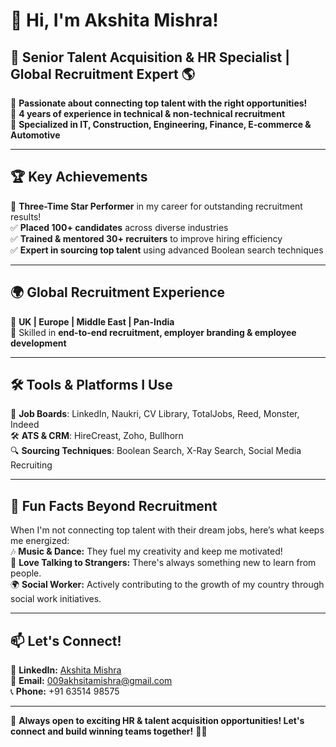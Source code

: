 # 👋 Hi, I'm Akshita Mishra!  

## 🌟 Senior Talent Acquisition & HR Specialist | Global Recruitment Expert 🌎  

🔹 **Passionate about connecting top talent with the right opportunities!**  
🔹 **4 years of experience in technical & non-technical recruitment**  
🔹 **Specialized in IT, Construction, Engineering, Finance, E-commerce & Automotive**  

---

## 🏆 Key Achievements  
🌟 **Three-Time Star Performer** in my career for outstanding recruitment results!  
✅ **Placed 100+ candidates** across diverse industries  
✅ **Trained & mentored 30+ recruiters** to improve hiring efficiency  
✅ **Expert in sourcing top talent** using advanced Boolean search techniques  

---

## 🌍 Global Recruitment Experience  
📌 **UK | Europe | Middle East | Pan-India**  
📌 Skilled in **end-to-end recruitment, employer branding & employee development**  

---

## 🛠️ Tools & Platforms I Use  
💼 **Job Boards**: LinkedIn, Naukri, CV Library, TotalJobs, Reed, Monster, Indeed  
🛠️ **ATS & CRM**: HireCreast, Zoho, Bullhorn  
🔍 **Sourcing Techniques**: Boolean Search, X-Ray Search, Social Media Recruiting  

---

## 🎉 Fun Facts Beyond Recruitment  
When I'm not connecting top talent with their dream jobs, here’s what keeps me energized:  
🎶 **Music & Dance:** They fuel my creativity and keep me motivated!  
💬 **Love Talking to Strangers:** There's always something new to learn from people.  
🌍 **Social Worker:** Actively contributing to the growth of my country through social work initiatives.  

---

## 📫 Let's Connect!  
💼 **LinkedIn:** [Akshita Mishra](https://www.linkedin.com/in/akshita-mishra-nayak-580a8315b/)  
📧 **Email:** 009akhsitamishra@gmail.com  
📞 **Phone:** +91 63514 98575  

---

🚀 **Always open to exciting HR & talent acquisition opportunities! Let's connect and build winning teams together!** 🤝👥

